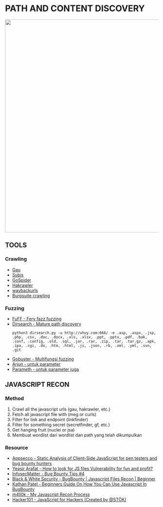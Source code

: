 # PATH AND CONTENT DISCOVERY
 
 <p align="center"><img src="https://user-images.githubusercontent.com/52058660/90960320-1335ac00-e4cb-11ea-8887-70130a069fe3.png" width="700"></p>
 
## TOOLS
### Crawling
- [Gau](https://github.com/lc/gau)
- [Subjs](https://github.com/lc/subjs)
- [GoSpider](https://github.com/jaeles-project/gospider)
- [Hakrawler](https://github.com/hakluke/hakrawler)
- [waybackurls](https://github.com/tomnomnom/waybackurls/)
- [Burpsuite crawling](https://www.hackingarticles.in/burp-suite-for-pentester-web-scanner-crawler/)

### Fuzzing
- [FuFF - Fery fazz fuzzing](https://codingo.io/tools/ffuf/bounty/2020/09/17/everything-you-need-to-know-about-ffuf.html)
- [Dirsearch - Mature path discovery](https://github.com/maurosoria/dirsearch)</br>
  ```
  python3 dirsearch.py -u http://uhuy.com:666/ -e .asp, .aspx, .jsp, .php, .csv, .doc, .docx, .xls, .xlsx, .ppt, .pptx, .pdf, .bak, .conf, .config, .old, .sql, .jar, .rar, .zip, .tar, .tar.gz, .apk, .ipa, .cgi, .do, .htm, .html, .js, .json, .rb, .xml, .yml, .svn, .git
  ```
- [Gobuster - Multifungsi fuzzing](https://github.com/OJ/gobuster)
- [Arjun - untuk parameter](https://github.com/s0md3v/Arjun)
- [Parameth - untuk parameter juga](https://github.com/maK-/parameth)


## JAVASCRIPT RECON
### Method
1. Crawl all the javascript urls (gau, hakrawler, etc.)
2. Fetch all javascript file with (meg or curls)
3. Filter for link and endpoint (linkfinder)
4. Filter for something secret (secretfinder, gf, etc.)
5. Get hanging fruit (nuclei or jsa)
6. Membuat wordlist dari wordlist dan path yang telah dikumpulkan

### Resource
- [Appsecco - Static Analysis of Client-Side JavaScript for pen testers and bug bounty hunters](https://blog.appsecco.com/static-analysis-of-client-side-javascript-for-pen-testers-and-bug-bounty-hunters-f1cb1a5d5288)
- [Yeasir Arafat - How to look for JS files Vulnerability for fun and profit?](https://medium.com/@Skylinearafat/how-to-look-for-js-files-vulnerability-for-fun-and-profit-78bfdfbd6731)
- [InfosecMatter - Bug Bounty Tips #4](https://www.infosecmatter.com/bug-bounty-tips-4-aug-03/)
- [Black & White Security - BugBounty | Javascript Files Recon | Beginner](https://www.youtube.com/watch?v=btG3LP_3lnA)
- [Kathan Patel - Beginners Guide On How You Can Use Javascript In BugBounty](https://medium.com/@patelkathan22/beginners-guide-on-how-you-can-use-javascript-in-bugbounty-492f6eb1f9ea)
- [m4ll0k - My Javascript Recon Process](https://gist.github.com/m4ll0k/31ce0505270e0a022410a50c8b6311ff)
- [Hacker101 - JavaScript for Hackers (Created by @STÖK)](https://www.youtube.com/watch?v=FTeE3OrTNoA)
